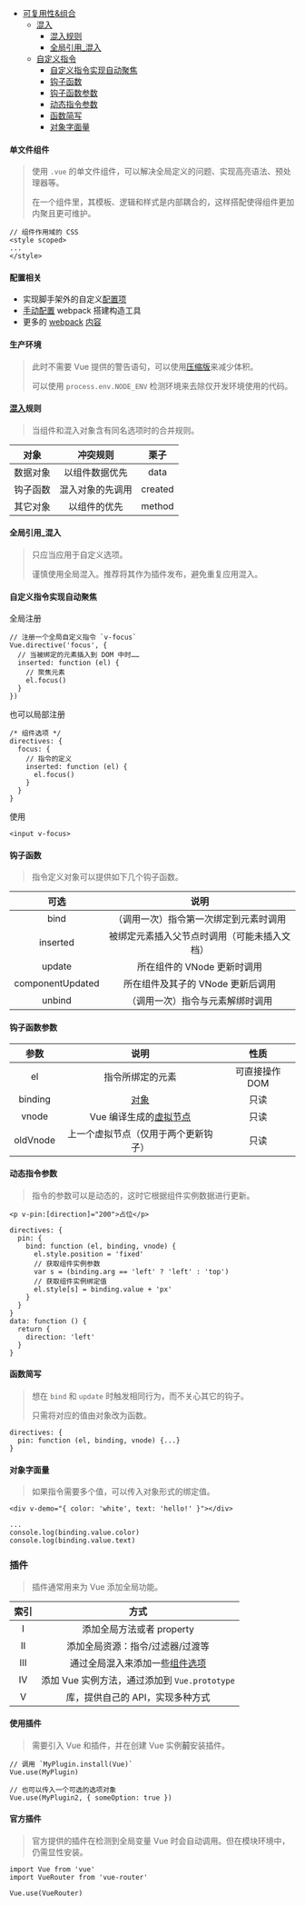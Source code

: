 - [可复用性&组合](#可复用性&组合)
  + [混入](#混入)
    - [混入规则](#混入规则)
    - [全局引用_混入](#全局引用_混入)
  + [自定义指令](#自定义指令)
    - [自定义指令实现自动聚焦](#自定义指令实现自动聚焦)
    - [钩子函数](#钩子函数)
    - [钩子函数参数](#钩子函数参数)
    - [动态指令参数](#动态指令参数)
    - [函数简写](#函数简写)
    - [对象字面量](#对象字面量)

#### 单文件组件  
> 使用 `.vue` 的单文件组件，可以解决全局定义的问题、实现高亮语法、预处理器等。  
> 
> 在一个组件里，其模板、逻辑和样式是内部耦合的，这样搭配使得组件更加内聚且更可维护。

```
// 组件作用域的 CSS
<style scoped>
...
</style>
```

#### 配置相关  

- 实现脚手架外的自定义[配置项](https://cli.vuejs.org/zh/config/)  
- [手动配置](https://vue-loader.vuejs.org/zh/) webpack 搭建构造工具  
- 更多的 [webpack](https://webpack.js.org/configuration/) [内容](https://www.webpackjs.com/concepts/)

#### 生产环境  
> 此时不需要 Vue 提供的警告语句，可以使用[压缩版](https://vuejs.bootcss.com/guide/installation.html#直接用-lt-script-gt-引入)来减少体积。  
> 
> 可以使用 `process.env.NODE_ENV` 检测环境来去除仅开发环境使用的代码。  

#### [混入](https://github.com/SpringLoach/Vue/blob/main/learning/section4.md#混入的简单使用)规则   
> 当组件和混入对象含有同名选项时的合并规则。  

对象 | 冲突规则 | 栗子
:-: | :-: | :-: 
数据对象 | 以组件数据优先 | data
钩子函数 | 混入对象的先调用 | created
其它对象 | 以组件的优先 | method

#### 全局引用_混入  
> 只应当应用于自定义选项。  
> 
> 谨慎使用全局混入。推荐将其作为插件发布，避免重复应用混入。  

#### 自定义指令实现自动聚焦  

全局注册
```
// 注册一个全局自定义指令 `v-focus`
Vue.directive('focus', {
  // 当被绑定的元素插入到 DOM 中时……
  inserted: function (el) {
    // 聚焦元素
    el.focus()
  }
})
```

也可以局部注册
```
/* 组件选项 */
directives: {
  focus: {
    // 指令的定义
    inserted: function (el) {
      el.focus()
    }
  }
}
```

使用  
```
<input v-focus>
```

#### 钩子函数  
> 指令定义对象可以提供如下几个钩子函数。  

可选 | 说明 
:-: | :-: 
bind | （调用一次）指令第一次绑定到元素时调用 
inserted | 被绑定元素插入父节点时调用（可能未插入文档）
update | 所在组件的 VNode 更新时调用 
componentUpdated | 所在组件及其子的 VNode 更新后调用 
unbind | （调用一次）指令与元素解绑时调用

#### 钩子函数参数  

参数 | 说明 | 性质
:-: | :-: | :-: 
el | 指令所绑定的元素 | 可直接操作 DOM
binding | [对象](https://vuejs.bootcss.com/guide/custom-directive.html#钩子函数参数) | 只读
vnode | Vue 编译生成的[虚拟节点](https://github.com/vuejs/vue/blob/dev/src/core/vdom/vnode.js) | 只读
oldVnode | 上一个虚拟节点（仅用于两个更新钩子） | 只读

#### 动态指令参数  
> 指令的参数可以是动态的，这时它根据组件实例数据进行更新。  

```
<p v-pin:[direction]="200">占位</p>

directives: {
  pin: {
    bind: function (el, binding, vnode) {
      el.style.position = 'fixed'
      // 获取组件实例参数
      var s = (binding.arg == 'left' ? 'left' : 'top')
      // 获取组件实例绑定值
      el.style[s] = binding.value + 'px'
    }
  }
}
data: function () {
  return {
    direction: 'left'
  }
}
```

#### 函数简写  
> 想在 `bind` 和 `update` 时触发相同行为，而不关心其它的钩子。
> 
> 只需将对应的值由对象改为函数。  

```
directives: {
  pin: function (el, binding, vnode) {...}
}
```

#### 对象字面量  
> 如果指令需要多个值，可以传入对象形式的绑定值。  

```
<div v-demo="{ color: 'white', text: 'hello!' }"></div>

...
console.log(binding.value.color)
console.log(binding.value.text)
```

### 插件  
> 插件通常用来为 Vue 添加全局功能。  

索引 | 方式
:-: | :-: 
Ⅰ | 添加全局方法或者 property 
Ⅱ | 添加全局资源：指令/过滤器/过渡等 
Ⅲ | 通过全局混入来添加一些[组件选项](#自定义指令实现自动聚焦)
Ⅳ | 添加 Vue 实例方法，通过添加到 `Vue.prototype`
Ⅴ | 库，提供自己的 API，实现多种方式

#### 使用插件  
> 需要引入 Vue 和插件，并在创建 Vue 实例**前**安装插件。  

```
// 调用 `MyPlugin.install(Vue)`
Vue.use(MyPlugin)

// 也可以传入一个可选的选项对象
Vue.use(MyPlugin2, { someOption: true })
```

#### 官方插件
> 官方提供的插件在检测到全局变量 Vue 时会自动调用。但在模块环境中，仍需显性安装。  

```
import Vue from 'vue'
import VueRouter from 'vue-router'

Vue.use(VueRouter)
```

#### 



